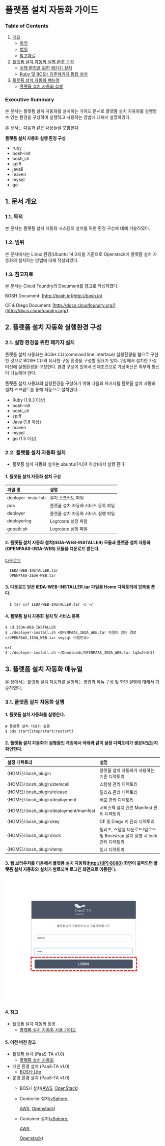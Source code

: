 # 플랫폼 설치 자동화 가이드

### Table of Contents

1. [개요](paas-ta_-_-_-_-_.md#1)
   * [목적](paas-ta_-_-_-_-_.md#2)
   * [범위](paas-ta_-_-_-_-_.md#3)
   * [참고자료](paas-ta_-_-_-_-_.md#4)
2. [플랫폼 설치 자동화 실행 환경 구성](paas-ta_-_-_-_-_.md#5)
   * [실행 환경을 위한 패키지 설치](paas-ta_-_-_-_-_.md#6)
   * [Ruby 및 BOSH 의존패키지 통합 설치](paas-ta_-_-_-_-_.md#7)
3. [플랫폼 설치 자동화 메뉴얼](paas-ta_-_-_-_-_.md#8)
   * [플랫폼 설치 자동화 실행](paas-ta_-_-_-_-_.md#9)

### Executive Summary

본 문서는 플랫폼 설치 자동화를 설치하는 가이드 문서로 플랫폼 설치 자동화를 실행할 수 있는 환경을 구성하여 실행하고 사용하는 방법에 대해서 설명하였다.

본 문서는 다음과 같은 내용들을 포함한다.

**플랫폼 설치 자동화 실행 환경 구성**

* ruby
* bosh-init
* bosh\_cli
* spiff
* java8
* maven
* mysql
* go

## 1.  문서 개요

### 1.1.  목적

본 문서는 플랫폼 설치 자동화 시스템의 설치를 위한 환경 구성에 대해 기술하였다.

### 1.2.  범위

본 문서에서는 Linux 환경\(Ubuntu 14.04\)을 기준으로 Openstack에 플랫폼 설치 자동화의 설치하는 방법에 대해 작성되었다.

### 1.3.  참고자료

본 문서는 Cloud Foundry의 Document를 참고로 작성하였다.

BOSH Document: [http://bosh.io](http://bosh.io)

CF & Diego Document: [http://docs.cloudfoundry.org/](http://docs.cloudfoundry.org/)

## 2.  플랫폼 설치 자동화 실행환경 구성

### 2.1. 실행 환경을 위한 패키지 설치

플랫폼 설치 자동화는 BOSH CLI\(command line interface\) 실행환경을 웹으로 구현한 것으로 BOSH CLI와 유사한 구동 환경을 구성할 필요가 있다. 2장에서 설치한 가상머신에 실행환경을 구성한다. 환경 구성에 있어서 전제조건으로 가상머신은 외부와 통신이 가능해야 한다.

플랫폼 설치 자동화의 실행환경을 구성하기 위해 다음의 패키지를 플랫폼 설치 자동화 설치 스크립트를 통해 자동으로 설치한다.

* Ruby \(1.9.3 이상\)
* bosh-init
* bosh\_cli
* spiff
* Java \(1.8 이상\)
* maven
* mysql
* go \(1.5 이상\)

### 2.2.  플랫폼 설치 자동화 설치

* 플랫폼 설치 자동화 설치는 ubuntu\(14.04 이상\)에서 실행 된다.

#### 1.  플랫폼 설치 자동화 설치 구성

| 파일 명 | 설명 |
| :--- | :--- |
| deployer-install.sh | 설치 스크립트 파일 |
| pds | 플랫폼 설치 자동화 서비스 등록 파일 |
| deployer | 플랫폼 설치 자동화 서비스 실행 파일 |
| deployerlog | Logrotate 설정 파일 |
| gopath.sh | Logrotate 실행 파일 |

#### 2.  플랫폼 설치 자동화 설치\(IEDA-WEB-INSTALLER\) 모듈과 플랫폼 설치 자동화\(OPENPAAS-IEDA-WEB\) 모듈을 다운로드 받는다.

[다운로드](https://paas-ta.kr/data/packages/2.0/PaaSTA-Env.zip)

```text
  IEDA-WEB-INSTALLER.tar
  OPENPAAS-IEDA-WEB.tar
```

#### 3.  다운로드 받은 IEDA-WEB-INSTALLER.tar 파일을 Home 디렉토리에 압축을 푼다.

```text
  $ tar xvf IEDA-WEB-INSTALLER.tar -C ~/
```

#### 4.  플랫폼 설치 자동화 설치 및 서비스 등록

```text
$ cd IEDA-WEB-INSTALLER
$ ./deployer-install.sh <OPENPAAS_IEDA_WEB.tar 파일이 있는 경로>/OPENPAAS_IEDA_WEB.tar <mysql 비밀번호>

ex)
$ ./deployer-install.sh ~/Downloads/OPENPAAS_IEDA_WEB.tar 1q2w3e4r5t
```

## 3.  플랫폼 설치 자동화 매뉴얼

본 장에서는 플랫폼 설치 자동화를 실행하는 방법과 메뉴 구성 및 화면 설명에 대해서 기술하였다.

### 3.1.  플랫폼 설치 자동화 실행

#### 1.  플랫폼 설치 자동화를 실행한다.

```text
# 플랫폼 설치 자동화 실행
$ pds start[stop/start/restart]
```

#### 2.  플랫폼 설치 자동화가 실행중인 계정에서 아래와 같이 설정 디렉토리가 생성되었는지 확인한다.

| 설정 디렉토리 | 설명 |
| :--- | :--- |
| {HOME}/.bosh\_plugin | 플랫폼 설치 자동화가 사용하는 기준 디렉토리 |
| {HOME}/.bosh\_plugin/stemcell | 스템셀 관리 디렉토리 |
| {HOME}/.bosh\_plugin/release | 릴리즈 관리 디렉토리 |
| {HOME}/.bosh\_plugin/deployment | 배포 관리 디렉토리 |
| {HOME}/.bosh\_plugin/deployment/manifest | 서비스팩 설치 관련 Manifest 관리 디렉토리 |
| {HOME}/.bosh\_plugin/key | CF 및 Diego 키 관리 디렉토리 |
| {HOME}/.bosh\_plugin/lock | 릴리즈, 스템셀 다운로드/업로드 및 Bootstrap 설치 실행 시 lock 관리 디렉토리 |
| {HOME}/.bosh\_plugin/temp | 임시 디렉토리 |

#### 3.  웹 브라우저를 이용해서 플랫폼 설치 자동화\([http://\[IP\]:8080](http://[IP]:8080)\) 화면이 출력되면 플랫폼 설치 자동화의 설치가 완료되며 로그인 화면으로 이동된다.

![](../../../.gitbook/assets/login%20%288%29.png)

#### 4. 참고

* 플랫폼 설치 자동화 활용
  * [플랫폼 설치 자동화 사용 가이드](../../use-guide/paas-ta_-_-_-_-_.md)

#### 5. 이전 버전 참고

* 플랫폼 설치 \(PaaS-TA v1.0\)
  * [플랫폼 설치 자동화](https://github.com/jhuhm13579/trans-test/tree/c3fa60c3f2804eba4cf4bb19f90449a85a66a625/Documents-PaaSTA-1.0/blob/master/Install-Guide/Platform%20Install%20System/OpenPaaS_PaaSTA_Platform_Install_System_install_guide.md)
* 개인 환경 설치 \(PaaS-TA v1.0\)
  * [BOSH-Lite](https://github.com/jhuhm13579/trans-test/tree/c3fa60c3f2804eba4cf4bb19f90449a85a66a625/Documents-PaaSTA-1.0/blob/master/Install-Guide/BOSH%20Lite/OpenPaaS_PaaSTA_BOSH_Lite_install_guide.md)
* 운영 환경 설치 \(PaaS-TA v1.0\)
  * BOSH 설치\([AWS](https://github.com/jhuhm13579/trans-test/tree/c3fa60c3f2804eba4cf4bb19f90449a85a66a625/Documents-PaaSTA-1.0/blob/master/Install-Guide/BOSH/OpenPaaS_PaaSTA_BOSH_AWS_install_guide.md), [OpenStack](https://github.com/jhuhm13579/trans-test/tree/c3fa60c3f2804eba4cf4bb19f90449a85a66a625/Documents-PaaSTA-1.0/blob/master/Install-Guide/BOSH/OpenPaaS_PaaSTA_BOSH_Openstack_install_guide.md)\)
  * Controller 설치\([vSphere](https://github.com/jhuhm13579/trans-test/tree/c3fa60c3f2804eba4cf4bb19f90449a85a66a625/Documents-PaaSTA-1.0/blob/master/Install-Guide/Controller/Controller_vSphere_install_guide.md),

    [AWS](https://github.com/jhuhm13579/trans-test/tree/c3fa60c3f2804eba4cf4bb19f90449a85a66a625/Documents-PaaSTA-1.0/blob/master/Install-Guide/Controller/Controller_AWS_install_guide.md), [Openstack](https://github.com/jhuhm13579/trans-test/tree/c3fa60c3f2804eba4cf4bb19f90449a85a66a625/Documents-PaaSTA-1.0/blob/master/Install-Guide/Controller/Controller_Openstack_install_guide.md)\)

  * Container 설치\([vSphere](https://github.com/jhuhm13579/trans-test/tree/c3fa60c3f2804eba4cf4bb19f90449a85a66a625/Documents-PaaSTA-1.0/blob/master/Install-Guide/Container/Container_vSphere_install_guide.md),

    [AWS](https://github.com/jhuhm13579/trans-test/tree/c3fa60c3f2804eba4cf4bb19f90449a85a66a625/Documents-PaaSTA-1.0/blob/master/Install-Guide/Container/Container_AWS_install_guide.md),

    [Openstack](https://github.com/jhuhm13579/trans-test/tree/c3fa60c3f2804eba4cf4bb19f90449a85a66a625/Documents-PaaSTA-1.0/blob/master/Install-Guide/Container/Container_Openstack_install_guide.md)\)

